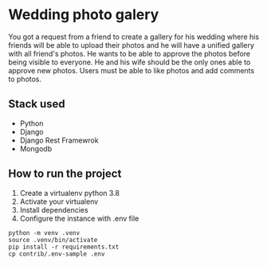 # Wedding photo galery

You got a request from a friend to create a gallery for his wedding where his friends will be able to upload their photos and he will have a unified gallery with all friend's photos.
He wants to be able to approve the photos before being visible to everyone. He and his wife should be the only ones able to approve new photos.
Users must be able to like photos and add comments to photos.

## Stack used
* Python
* Django
* Django Rest Framewrok
* Mongodb


## How to run the project

1. Create a virtualenv python 3.8
2. Activate your virtualenv
3. Install dependencies
4. Configure the instance with .env file

```console
python -m venv .venv
source .venv/bin/activate
pip install -r requirements.txt
cp contrib/.env-sample .env
```
